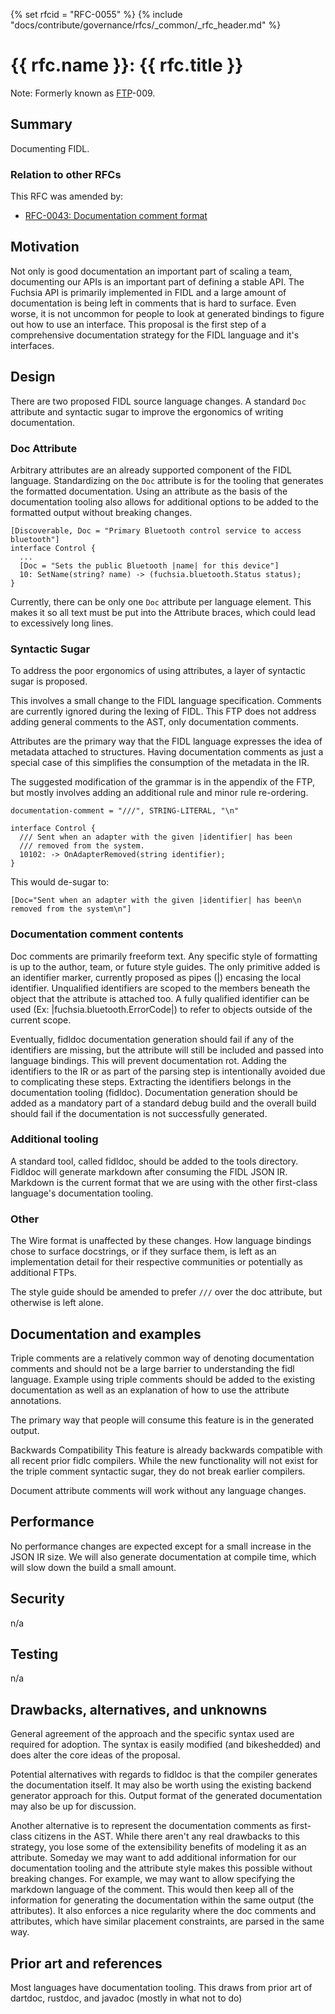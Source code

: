 {% set rfcid = "RFC-0055" %}
{% include "docs/contribute/governance/rfcs/_common/_rfc_header.md" %}
# {{ rfc.name }}: {{ rfc.title }}
<!-- SET the `rfcid` VAR ABOVE. DO NOT EDIT ANYTHING ELSE ABOVE THIS LINE. -->

Note: Formerly known as [FTP](../deprecated-ftp-process.md)-009.

## Summary

Documenting FIDL.

### Relation to other RFCs

This RFC was amended by:

* [RFC-0043: Documentation comment format](0043_documentation_comment_format.md)

## Motivation

Not only is good documentation an important part of scaling a team, documenting
our APIs is an important part of defining a stable API. The Fuchsia API is
primarily implemented in FIDL and a large amount of documentation is being left
in comments that is hard to surface. Even worse, it is not uncommon for people
to look at generated bindings to figure out how to use an interface. This
proposal is the first step of a comprehensive documentation strategy for the
FIDL language and it's interfaces.

## Design

There are two proposed FIDL source language changes. A standard `Doc` attribute
and syntactic sugar to improve the ergonomics of writing documentation.

### Doc Attribute

Arbitrary attributes are an already supported component of the FIDL language.
Standardizing on the `Doc` attribute is for the tooling that generates the
formatted documentation. Using an attribute as the basis of the documentation
tooling also allows for additional options to be added to the formatted output
without breaking changes.

```fidl {:.devsite-disable-click-to-copy}
[Discoverable, Doc = "Primary Bluetooth control service to access bluetooth"]
interface Control {
  ...
  [Doc = "Sets the public Bluetooth |name| for this device"]
  10: SetName(string? name) -> (fuchsia.bluetooth.Status status);
}
```

Currently, there can be only one `Doc` attribute per language element. This
makes it so all text must be put into the Attribute braces, which could lead to
excessively long lines.

### Syntactic Sugar

To address the poor ergonomics of using attributes, a layer of syntactic sugar
is proposed.

This involves a small change to the FIDL language specification. Comments are
currently ignored during the lexing of FIDL. This FTP does not address adding
general comments to the AST, only documentation comments.

Attributes are the primary way that the FIDL language expresses the idea of
metadata attached to structures. Having documentation comments as just a special
case of this simplifies the consumption of the metadata in the IR.

The suggested modification of the grammar is in the appendix of the FTP, but
mostly involves adding an additional rule and minor rule re-ordering.

```none {:.devsite-disable-click-to-copy}
documentation-comment = "///", STRING-LITERAL, "\n"
```

```fidl {:.devsite-disable-click-to-copy}
interface Control {
  /// Sent when an adapter with the given |identifier| has been
  /// removed from the system.
  10102: -> OnAdapterRemoved(string identifier);
}

```

This would de-sugar to:

```none {:.devsite-disable-click-to-copy}
[Doc="Sent when an adapter with the given |identifier| has been\n removed from the system\n"]
```

### Documentation comment contents

Doc comments are primarily freeform text. Any specific style of formatting is up
to the author, team, or future style guides. The only primitive added is an
identifier marker, currently proposed as pipes (|) encasing the local
identifier. Unqualified identifiers are scoped to the members beneath the object
that the attribute is attached too. A fully qualified identifier can be used
(Ex: |fuchsia.bluetooth.ErrorCode|) to refer to objects outside of the current
scope.

Eventually, fidldoc documentation generation should fail if any of the
identifiers are missing, but the attribute will still be included and passed
into language bindings. This will prevent documentation rot. Adding the
identifiers to the IR or as part of the parsing step is intentionally avoided
due to complicating these steps. Extracting the identifiers belongs in the
documentation tooling (fidldoc). Documentation generation should be added as a
mandatory part of a standard debug build and the overall build should fail if
the documentation is not successfully generated.

### Additional tooling

A standard tool, called fidldoc, should be added to the tools directory. Fidldoc
will generate markdown after consuming the FIDL JSON IR. Markdown is the current
format that we are using with the other first-class language's documentation
tooling.

### Other

The Wire format is unaffected by these changes. How language bindings chose to
surface docstrings, or if they surface them, is left as an implementation detail
for their respective communities or potentially as additional FTPs.

The style guide should be amended to prefer `///` over the doc attribute, but
otherwise is left alone.

## Documentation and examples

Triple comments are a relatively common way of  denoting documentation comments
and should not be a large barrier to understanding the fidl language. Example
using triple comments should be added to the existing documentation as well as
an explanation of how to use the attribute annotations.

The primary way that people will consume this feature is in the generated
output.

Backwards Compatibility This feature is already backwards compatible with all
recent prior fidlc compilers. While the new functionality will not exist for the
triple comment syntactic sugar, they do not break earlier compilers.

Document attribute comments will work without any language changes.

## Performance

No performance changes are expected except for a small increase in the JSON IR
size. We will also generate documentation at compile time, which will slow down
the build a small amount.

## Security

n/a

## Testing

n/a

## Drawbacks, alternatives, and unknowns

General agreement of the approach and the specific syntax used are required for
adoption. The syntax is easily modified (and bikeshedded) and does alter the
core ideas of the proposal.

Potential alternatives with regards to fidldoc is that the compiler generates
the documentation itself. It may also be worth using the existing backend
generator approach for this. Output format of the generated documentation may
also be up for discussion.

Another alternative is to represent the documentation comments as first-class
citizens in the AST. While there aren't any real drawbacks to this strategy, you
lose some of the extensibility benefits of modeling it as an attribute. Someday
we may want to add additional information for our documentation tooling and the
attribute style makes this possible without breaking changes. For example, we
may want to allow specifying the markdown language of the comment. This would
then keep all of the information for generating the documentation within the
same output (the attributes). It also enforces a nice regularity where the doc
comments and attributes, which have similar placement constraints, are parsed in
the same way.

## Prior art and references

Most languages have documentation tooling. This draws from prior art of dartdoc,
rustdoc, and javadoc (mostly in what not to do)
